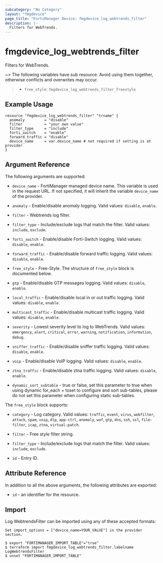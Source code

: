 ```yaml
---
subcategory: "No Category"
layout: "fmgdevice"
page_title: "FortiManager Device: fmgdevice_log_webtrends_filter"
description: |-
  Filters for WebTrends.
---
```


# fmgdevice_log_webtrends_filter
Filters for WebTrends.

~> The following variables have sub resource. Avoid using them together, otherwise conflicts and overwrites may occur.
>- `free_style`: `fmgdevice_log_webtrends_filter_freestyle`



## Example Usage

```hcl
resource "fmgdevice_log_webtrends_filter" "trname" {
  anomaly         = "disable"
  filter          = "your own value"
  filter_type     = "include"
  forti_switch    = "enable"
  forward_traffic = "disable"
  device_name     = var.device_name # not required if setting is at provider
}
```

## Argument Reference


The following arguments are supported:

* `device_name` - FortiManager managed device name. This variable is used in the request URL. If not specified, it will inherit the variable `device_name` of the provider.

* `anomaly` - Enable/disable anomaly logging. Valid values: `disable`, `enable`.

* `filter` - Webtrends log filter.
* `filter_type` - Include/exclude logs that match the filter. Valid values: `include`, `exclude`.

* `forti_switch` - Enable/disable Forti-Switch logging. Valid values: `disable`, `enable`.

* `forward_traffic` - Enable/disable forward traffic logging. Valid values: `disable`, `enable`.

* `free_style` - Free-Style. The structure of `free_style` block is documented below.
* `gtp` - Enable/disable GTP messages logging. Valid values: `disable`, `enable`.

* `local_traffic` - Enable/disable local in or out traffic logging. Valid values: `disable`, `enable`.

* `multicast_traffic` - Enable/disable multicast traffic logging. Valid values: `disable`, `enable`.

* `severity` - Lowest severity level to log to WebTrends. Valid values: `emergency`, `alert`, `critical`, `error`, `warning`, `notification`, `information`, `debug`.

* `sniffer_traffic` - Enable/disable sniffer traffic logging. Valid values: `disable`, `enable`.

* `voip` - Enable/disable VoIP logging. Valid values: `disable`, `enable`.

* `ztna_traffic` - Enable/disable ztna traffic logging. Valid values: `disable`, `enable`.

* `dynamic_sort_subtable` - true or false, set this parameter to true when using dynamic for_each + toset to configure and sort sub-tables, please do not set this parameter when configuring static sub-tables.

The `free_style` block supports:

* `category` - Log category. Valid values: `traffic`, `event`, `virus`, `webfilter`, `attack`, `spam`, `voip`, `dlp`, `app-ctrl`, `anomaly`, `waf`, `gtp`, `dns`, `ssh`, `ssl`, `file-filter`, `icap`, `ztna`, `virtual-patch`.

* `filter` - Free style filter string.
* `filter_type` - Include/exclude logs that match the filter. Valid values: `include`, `exclude`.

* `id` - Entry ID.


## Attribute Reference

In addition to all the above arguments, the following attributes are exported:
* `id` - an identifier for the resource.

## Import

Log WebtrendsFilter can be imported using any of these accepted formats:
```
Set import_options = ["device_name=YOUR_VALUE"] in the provider section.

$ export "FORTIMANAGER_IMPORT_TABLE"="true"
$ terraform import fmgdevice_log_webtrends_filter.labelname LogWebtrendsFilter
$ unset "FORTIMANAGER_IMPORT_TABLE"
```

